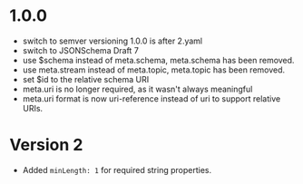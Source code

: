 # 1.0.0
- switch to semver versioning 1.0.0 is after 2.yaml
- switch to JSONSchema Draft 7
- use $schema instead of meta.schema, meta.schema has been removed.
- use meta.stream instead of meta.topic, meta.topic has been removed.
- set $id to the relative schema URI
- meta.uri is no longer required, as it wasn't always meaningful
- meta.uri format is now uri-reference instead of uri to support relative URIs.

# Version 2
- Added `minLength: 1` for required string properties.